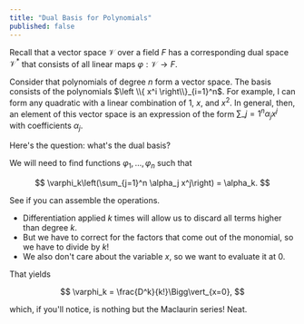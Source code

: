 ```yaml
---
title: "Dual Basis for Polynomials"
published: false
---
```


Recall that a vector space $\mathcal{V}$ over a field $F$ has a corresponding dual space $\mathcal{V}^*$ that consists of all linear maps $\varphi: \mathcal{V} \to F$.

Consider that polynomials of degree $n$ form a vector space. The basis consists of the polynomials $\left \\{ x^i \right\\}_{i=1}^n$. For example, I can form any quadratic with a linear combination of $1$, $x$, and $x^2$. In general, then, an element of this vector space is an expression of the form $\sum\_{j=1}^n \alpha_j x^j$ with coefficients $\alpha_j$.

Here's the question: what's the dual basis?

We will need to find functions $\varphi_1, \dots, \varphi_n$ such that 

$$
\varphi_k\left(\sum_{j=1}^n \alpha_j x^j\right) = \alpha_k.
$$

See if you can assemble the operations. 

* Differentiation applied $k$ times will allow us to discard all terms higher than degree $k$.
* But we have to correct for the factors that come out of the monomial, so we have to divide by $k!$
* We also don't care about the variable $x$, so we want to evaluate it at 0.

That yields

$$
\varphi_k = \frac{D^k}{k!}\Bigg\vert_{x=0},
$$

which, if you'll notice, is nothing but the Maclaurin series! Neat.